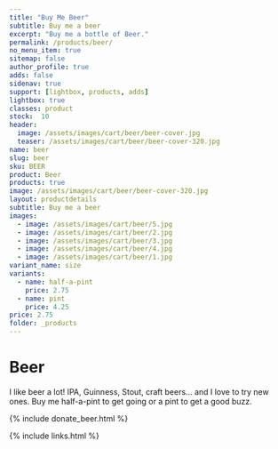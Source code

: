 ```yaml
---
title: "Buy Me Beer"
subtitle: Buy me a beer
excerpt: "Buy me a bottle of Beer."
permalink: /products/beer/
no_menu_item: true
sitemap: false
author_profile: true
adds: false
sidenav: true
support: [lightbox, products, adds]
lightbox: true
classes: product
stock:  10
header:
  image: /assets/images/cart/beer/beer-cover.jpg
  teaser: /assets/images/cart/beer/beer-cover-320.jpg
name: beer
slug: beer
sku: BEER
product: Beer
products: true
image: /assets/images/cart/beer/beer-cover-320.jpg
layout: productdetails
subtitle: Buy me a beer
images:
  - image: /assets/images/cart/beer/5.jpg
  - image: /assets/images/cart/beer/2.jpg
  - image: /assets/images/cart/beer/3.jpg
  - image: /assets/images/cart/beer/4.jpg
  - image: /assets/images/cart/beer/1.jpg
variant_name: size
variants:
  - name: half-a-pint
    price: 2.75
  - name: pint
    price: 4.25
price: 2.75
folder: _products
---
```


# Beer

I like beer a lot! IPA, Guinness, Stout, craft beers... and I love to try new ones. Buy me half-a-pint to get going or a pint to get a good buzz.

{% include donate_beer.html %}

{% include links.html %}